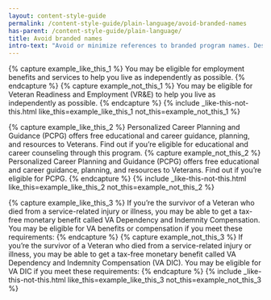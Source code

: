 ```yaml
---
layout: content-style-guide
permalink: /content-style-guide/plain-language/avoid-branded-names
has-parent: /content-style-guide/plain-language/
title: Avoid branded names
intro-text: "Avoid or minimize references to branded program names. Describe the benefit instead." 
---
```


{% capture example_like_this_1 %}
You may be eligible for <span class="do-dont__diff">employment benefits and services</span> to help you live as independently as possible.
{% endcapture %}
{% capture example_not_this_1 %}
You may be eligible for <span class="do-dont__diff">Veteran Readiness and Employment (VR&E)</span> to help you live as independently as possible.
{% endcapture %}
{% include _like-this-not-this.html like_this=example_like_this_1 not_this=example_not_this_1 %}

{% capture example_like_this_2 %}
Personalized Career Planning and Guidance (PCPG) offers free educational and career guidance, planning, and resources to Veterans. Find out if you’re eligible for <span class="do-dont__diff">educational and career counseling through this program.</span>
{% capture example_not_this_2 %}
Personalized Career Planning and Guidance (PCPG) offers free educational and career guidance, planning, and resources to Veterans. Find out if you’re eligible for <span class="do-dont__diff">PCPG.</span>
{% endcapture %}
{% include _like-this-not-this.html like_this=example_like_this_2 not_this=example_not_this_2 %}

{% capture example_like_this_3 %}
If you’re the survivor of a Veteran who died from a service-related injury or illness, you may be able to get a tax-free monetary benefit called VA Dependency and Indemnity Compensation. You may be eligible for <span class="do-dont__diff">VA benefits or compensation</span> if you meet these requirements:
{% endcapture %}
{% capture example_not_this_3 %}
If you’re the survivor of a Veteran who died from a service-related injury or illness, you may be able to get a tax-free monetary benefit called VA Dependency and Indemnity Compensation (VA DIC). You may be eligible for <span class="do-dont__diff">VA DIC</span> if you meet these requirements:
{% endcapture %}
{% include _like-this-not-this.html like_this=example_like_this_3 not_this=example_not_this_3 %}

